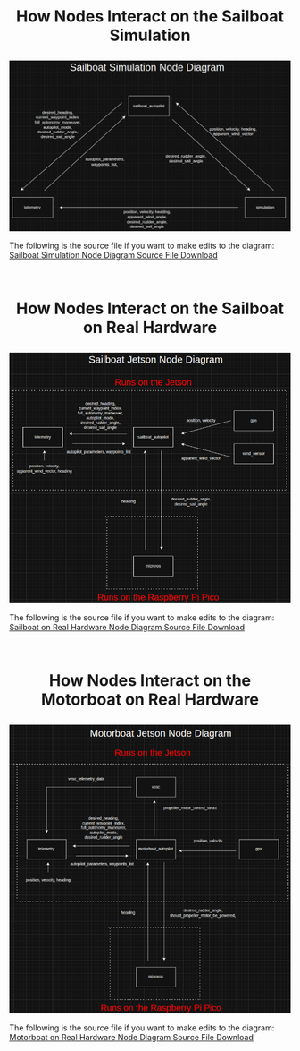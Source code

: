 # <p style="text-align: center;"> How Nodes Interact on the Sailboat Simulation </p>

![Diagram of Groundstation Telemetry](../images/sailboat_simulation_node_diagram.png)

The following is the source file if you want to make edits to the diagram: [Sailboat Simulation Node Diagram Source File Download](../system_diagram_files/ros2_node_diagram_sailboat_simulation.drawio.xml)

<br>

# <p style="text-align: center;"> How Nodes Interact on the Sailboat on Real Hardware</p>

![Diagram of Groundstation Telemetry](../images/sailboat_jetson_node_diagram.png)

The following is the source file if you want to make edits to the diagram: [Sailboat on Real Hardware Node Diagram Source File Download](../system_diagram_files/ros2_node_diagram_sailboat_jetson.drawio.xml)


<br>

# <p style="text-align: center;"> How Nodes Interact on the Motorboat on Real Hardware </p>

![Diagram of Groundstation Telemetry](../images/motorboat_jetson_node_diagram.png)

The following is the source file if you want to make edits to the diagram: [Motorboat on Real Hardware Node Diagram Source File Download](../system_diagram_files/ros2_node_diagram_motorboat_jetson.drawio.xml)

